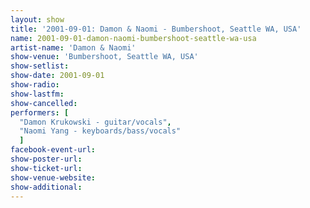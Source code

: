 ```yaml
---
layout: show
title: '2001-09-01: Damon & Naomi - Bumbershoot, Seattle WA, USA'
name: 2001-09-01-damon-naomi-bumbershoot-seattle-wa-usa
artist-name: 'Damon & Naomi'
show-venue: 'Bumbershoot, Seattle WA, USA'
show-setlist: 
show-date: 2001-09-01
show-radio: 
show-lastfm: 
show-cancelled: 
performers: [
  "Damon Krukowski - guitar/vocals",
  "Naomi Yang - keyboards/bass/vocals"
  ]
facebook-event-url: 
show-poster-url: 
show-ticket-url: 
show-venue-website: 
show-additional: 
---
```


